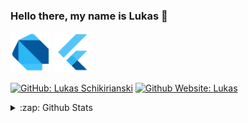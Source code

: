 ### Hello there, my name is Lukas 👋 

<!--
**LukasSchikirianski/LukasSchikirianski** is a ✨ _special_ ✨ repository because its `README.md` (this file) appears on your GitHub profile.

Here are some ideas to get you started:

- 🔭 I’m currently working on ...
- 🌱 I’m currently learning ...
- 👯 I’m looking to collaborate on ...
- 🤔 I’m looking for help with ...
- 💬 Ask me about ...
- 📫 How to reach me: ...
- 😄 Pronouns: ...
- ⚡ Fun fact: ...

💻
-->

<img src="https://raw.githubusercontent.com/github/explore/80688e429a7d4ef2fca1e82350fe8e3517d3494d/topics/dart/dart.png" alt="Dart" width="64"/>
<img src="https://raw.githubusercontent.com/github/explore/80688e429a7d4ef2fca1e82350fe8e3517d3494d/topics/flutter/flutter.png" alt="Flutter" width="64"/>

[![GitHub: Lukas Schikirianski](https://img.shields.io/github/followers/LukasSchikirianski?label=Follow&style=social)](https://github.com/lukasschikirianski)
[![Github Website: Lukas](https://img.shields.io/badge/Github-Website-brightgreen)](https://lukasschikirianski.github.io)


<details>
  <summary>:zap: Github Stats</summary>
  
  \
  ![My Github Stats](https://github-readme-stats.vercel.app/api?username=lukasschikirianski&hide=[%22issues%22]&show_icons=true)

</details>
